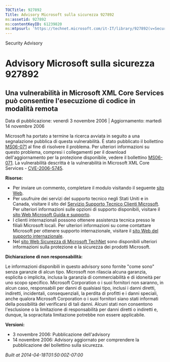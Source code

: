 ```yaml
---
TOCTitle: 927892
Title: Advisory Microsoft sulla sicurezza 927892
ms:assetid: 927892
ms:contentKeyID: 61239820
ms:mtpsurl: 'https://technet.microsoft.com/it-IT/library/927892(v=Security.10)'
---
```


Security Advisory

Advisory Microsoft sulla sicurezza 927892
=========================================

Una vulnerabilità in Microsoft XML Core Services può consentire l'esecuzione di codice in modalità remota
---------------------------------------------------------------------------------------------------------

Data di pubblicazione: venerdì 3 novembre 2006 | Aggiornamento: martedì 14 novembre 2006

Microsoft ha portato a termine la ricerca avviata in seguito a una segnalazione pubblica di questa vulnerabilità. È stato pubblicato il bollettino [MS06-071](http://technet.microsoft.com/security/bulletin/ms06-071) al fine di risolvere il problema. Per ulteriori informazioni su questo problema, compresi i collegamenti per il download dell'aggiornamento per la protezione disponibile, vedere il bollettino [MS06-071](http://technet.microsoft.com/security/bulletin/ms06-071). La vulnerabilità descritta è la vulnerabilità in Microsoft XML Core Services - [CVE-2006-5745](http://www.cve.mitre.org/cgi-bin/cvename.cgi?name=cve-2006-5745).

**Risorse:**

-   Per inviare un commento, completare il modulo visitando il seguente [sito Web](https://support.microsoft.com/common/survey.aspx?scid=sw;en;1257&amp;showpage=1&amp;ws=technet&amp;sd=tech).
-   Per usufruire dei servizi del supporto tecnico negli Stati Uniti e in Canada, visitare il sito del [Servizio Supporto Tecnico Clienti Microsoft](http://go.microsoft.com/fwlink/?linkid=21131). Per ulteriori informazioni sulle opzioni di supporto disponibili, visitare il [sito Web Microsoft Guida e supporto](http://support.microsoft.com/).
-   I clienti internazionali possono ottenere assistenza tecnica presso le filiali Microsoft locali. Per ulteriori informazioni su come contattare Microsoft per ottenere supporto internazionale, visitare il [sito Web del supporto internazionale](http://go.microsoft.com/fwlink/?linkid=21155).
-   Nel [sito Web Sicurezza di Microsoft TechNet](http://www.microsoft.com/italy/technet/security/default.mspx) sono disponibili ulteriori informazioni sulla protezione e la sicurezza dei prodotti Microsoft.

**Dichiarazione di non responsabilità:**

Le informazioni disponibili in questo advisory sono fornite "come sono" senza garanzie di alcun tipo. Microsoft non rilascia alcuna garanzia, esplicita o implicita, inclusa la garanzia di commerciabilità e di idoneità per uno scopo specifico. Microsoft Corporation o i suoi fornitori non saranno, in alcun caso, responsabili per danni di qualsiasi tipo, inclusi i danni diretti, indiretti, incidentali, consequenziali, la perdita di profitti e i danni speciali, anche qualora Microsoft Corporation o i suoi fornitori siano stati informati della possibilità del verificarsi di tali danni. Alcuni stati non consentono l'esclusione o la limitazione di responsabilità per danni diretti o indiretti e, dunque, la sopracitata limitazione potrebbe non essere applicabile.

**Versioni:**

-   3 novembre 2006: Pubblicazione dell'advisory
-   14 novembre 2006: Advisory aggiornato per comprendere la pubblicazione del bollettino sulla sicurezza.

*Built at 2014-04-18T01:50:00Z-07:00*
